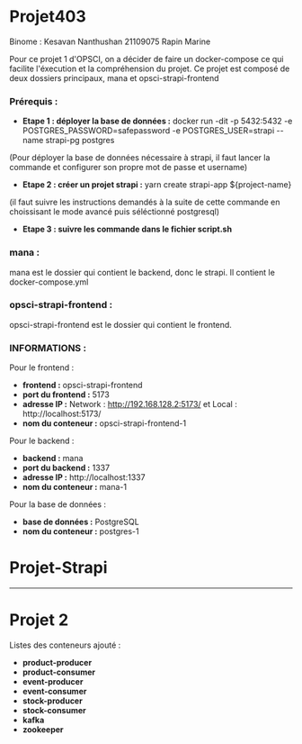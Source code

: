 # Projet403
Binome : 
Kesavan Nanthushan 21109075
Rapin Marine 

Pour ce projet 1 d'OPSCI, on a décider de faire un docker-compose ce qui facilite l'éxecution et la compréhension du projet. Ce projet est composé de deux dossiers principaux, mana et opsci-strapi-frontend

### Prérequis : 

- **Etape 1 : déployer la base de données :** docker run -dit -p 5432:5432 -e POSTGRES_PASSWORD=safepassword -e POSTGRES_USER=strapi --name strapi-pg postgres
  
(Pour déployer la base de données nécessaire à strapi, il faut lancer la commande et configurer son propre mot de passe et username)

- **Etape 2 : créer un projet strapi :** yarn create strapi-app ${project-name}

(il faut suivre les instructions demandés à la suite de cette commande en choissisant le mode avancé puis séléctionné postgresql)

- **Etape 3 : suivre les commande dans le fichier script.sh** 


### mana : 

mana est le dossier qui contient le backend, donc le strapi. Il contient le docker-compose.yml 

### opsci-strapi-frontend : 

opsci-strapi-frontend est le dossier qui contient le frontend.

### INFORMATIONS : 

Pour le frontend :
- **frontend :** opsci-strapi-frontend
- **port du frontend :** 5173
- **adresse IP :** Network : http://192.168.128.2:5173/ et Local : http://localhost:5173/
- **nom du conteneur :** opsci-strapi-frontend-1

Pour le backend : 
- **backend :** mana
- **port du backend :** 1337
- **adresse IP :** http://localhost:1337
- **nom du conteneur :** mana-1

Pour la base de données : 
- **base de données :** PostgreSQL
- **nom du conteneur :** postgres-1

# Projet-Strapi

-------------------------------------------

# Projet 2

Listes des conteneurs ajouté : 

- **product-producer**
- **product-consumer**
- **event-producer**
- **event-consumer**
- **stock-producer**
- **stock-consumer**
- **kafka**
- **zookeeper**

